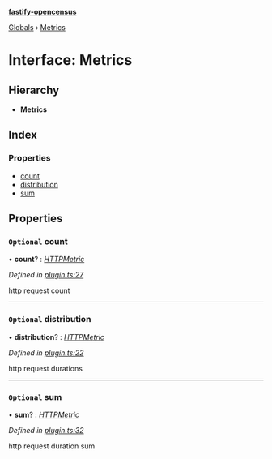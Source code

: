 **[fastify-opencensus](../README.md)**

[Globals](../README.md) › [Metrics](metrics.md)

# Interface: Metrics

## Hierarchy

* **Metrics**

## Index

### Properties

* [count](metrics.md#optional-count)
* [distribution](metrics.md#optional-distribution)
* [sum](metrics.md#optional-sum)

## Properties

### `Optional` count

• **count**? : *[HTTPMetric](httpmetric.md)*

*Defined in [plugin.ts:27](https://github.com/SkeLLLa/fastify-metrics/blob/38505d8/src/plugin.ts#L27)*

http request count

___

### `Optional` distribution

• **distribution**? : *[HTTPMetric](httpmetric.md)*

*Defined in [plugin.ts:22](https://github.com/SkeLLLa/fastify-metrics/blob/38505d8/src/plugin.ts#L22)*

http request durations

___

### `Optional` sum

• **sum**? : *[HTTPMetric](httpmetric.md)*

*Defined in [plugin.ts:32](https://github.com/SkeLLLa/fastify-metrics/blob/38505d8/src/plugin.ts#L32)*

http request duration sum